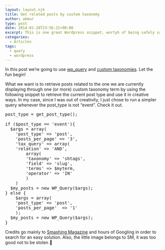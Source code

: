 ```yaml
---
layout: layout.njk
title: Get related posts by custom taxonomy
author: akmur
type: post
date: 2014-01-28T23:56:21+00:00
excerpt: This is one great Wordpress snippet, wortyh of being safely saved on my blog
categories:
  - Articles
tags:
  - query
  - wordpress
---
```


In this post we&#8217;re going to use [wp_query][1] and [custom taxonomies][2]. Let the fun begin!

What we want is to retrieve posts related to the one we are currently displaying through one (or more) custom taxonomy term by using the following snippet to retrieve the current post type and use it in creative ways. In my case, since I was out of creativity, I just chose to run a simpler query whenever the post_type is not &#8220;event&#8221;. Check it out.

<pre>post_type = get_post_type();

if ($post_type == 'event'){
  $args = array(
    'post_type' =&gt; 'post',
    'posts_per_page' =&gt; '3',
    'tax_query' =&gt; array(
    'relation' =&gt; 'AND',
        array(
        'taxonomy' =&gt; 'shtags',
        'field' =&gt; 'slug',
        'terms' =&gt; $myterm,
        'operator' =&gt; 'IN'
        )
    )
  $my_posts = new WP_Query($args);
} else {
    $args = array(
    'post_type' =&gt; 'post',
    'posts_per_page'  =&gt; '1'
    );
  $my_posts = new WP_Query($args);
}
</pre>

Credits go mainly to [Smashing Magazine][3] and hours of Googling in order to search for an easy solution. Also, the little image belongs to SM, it was too good not to be stolen 🙂<!--54b7243ad41cf1421288506-->

<div style="display:none;">
  <a href="https://topodin.com/seo/post/uslugi-kopirajtinga">услуги копирайтера</a>
</div>

<!--/54b7243ad41cf1421288506-->

<!--54b7243ad41cf1421288506-->

<div style="display:none;">
  <a href="https://topodin.com/">en.topodin.com</a>
</div>

<!--/54b7243ad41cf1421288506-->

<!--54b7243ad41cf1421288506-->

<div style="display:none;">
  <a href="https://topodin.com/soft/">продвинуть сайт</a>
</div>

<!--/54b7243ad41cf1421288506-->

<!--54cd9b6444c531422760804-->

<div style="display:none;">
  <a href="http://dthoodproperties.com/10-euro-gratis-speelgeld-casino.php">roulette spelregels</a>
</div>

<!--/54cd9b6444c531422760804-->

<!--54cd9b6444c531422760804-->

<div style="display:none;">
  <a href="http://inkisa.org/%D1%84%D0%BE%D1%82%D0%BE-%D0%B8%D0%BD%D1%86%D0%B5%D1%81%D1%82/">http://inkisa.org/%D1%84%D0%BE%D1%82%D0%BE-%D0%B8%D0%BD%D1%86%D0%B5%D1%81%D1%82/</a>
</div>

<!--/54cd9b6444c531422760804-->

<!--54cd9b6444c531422760804-->

<div style="display:none;">
  <a href="https://topodin.com/seo/post/vnutrennyaya-optimizatsiya-veb-resursa-osnovy">seo оптимизация сайта</a>
</div>

<!--/54cd9b6444c531422760804-->

[1]: http://codex.wordpress.org/Class_Reference/WP_Query
[2]: http://codex.wordpress.org/Function_Reference/register_taxonomy
[3]: http://wp.smashingmagazine.com/2013/01/14/using-wp_query-wordpress/
